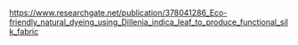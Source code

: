 https://www.researchgate.net/publication/378041286_Eco-friendly_natural_dyeing_using_Dillenia_indica_leaf_to_produce_functional_silk_fabric
